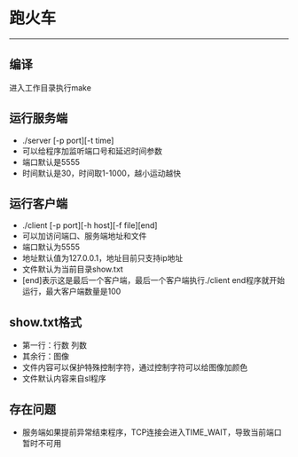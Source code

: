 # 跑火车
----
## 编译
进入工作目录执行make
## 运行服务端
+ ./server [-p port][-t time]
+ 可以给程序加监听端口号和延迟时间参数
+ 端口默认是5555
+ 时间默认是30，时间取1-1000，越小运动越快
## 运行客户端
+ ./client [-p port][-h host][-f file][end]
+ 可以加访问端口、服务端地址和文件
+ 端口默认为5555
+ 地址默认值为127.0.0.1，地址目前只支持ip地址
+ 文件默认为当前目录show.txt
+ [end]表示这是最后一个客户端，最后一个客户端执行./client end程序就开始运行，最大客户端数量是100
## show.txt格式
+ 第一行：行数 列数
+ 其余行：图像
+ 文件内容可以保护特殊控制字符，通过控制字符可以给图像加颜色
+ 文件默认内容来自sl程序
## 存在问题
+ 服务端如果提前异常结束程序，TCP连接会进入TIME_WAIT，导致当前端口暂时不可用
